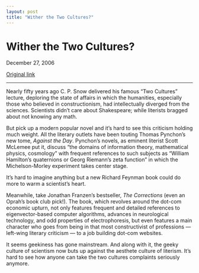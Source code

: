 ```yaml
---
layout: post
title: "Wither the Two Cultures?"
---
```

Wither the Two Cultures?
========================

December 27, 2006

[Original link](http://www.aaronsw.com/weblog/twocultures)

* * * * *

Nearly fifty years ago C. P. Snow delivered his famous “Two Cultures”
lecture, deploring the state of affairs in which the humanities,
especially those who believed in constructionism, had intellectually
diverged from the sciences. Scientists didn’t care about Shakespeare;
while literists bragged about not knowing any math.

But pick up a modern popular novel and it’s hard to see this criticism
holding much weight. All the literary outlets have been touting Thomas
Pynchon’s new tome, *Against the Day*. Pynchon’s novels, as eminent
literist Scott McLemee put it, discuss “the domains of information
theory, mathematical physics, cosmology” with frequent references to
such subjects as “William Hamilton’s quaternions or Georg Riemann’s zeta
function” in which the Michelson-Morley experiment takes center stage.

It’s hard to imagine anything but a new Richard Feynman book could do
more to warm a scientist’s heart.

Meanwhile, take Jonathan Franzen’s bestseller, *The Corrections* (even
an Oprah’s book club pick!). The book, which revolves around the dot-com
economic upturn, not only features frequent and detailed references to
eigenvector-based computer algorithms, advances in neurological
technology, and odd properties of electrophoresis, but even features a
main character who goes from being in that most constructivist of
professions — left-wing literary criticism — to a job building dot-com
websites.

It seems geekiness has gone mainstream. And along with it, the geeky
culture of scientism now buts up against the aesthete culture of
literism. It’s hard to see how anyone can take the two cultures
complaints seriously anymore.
